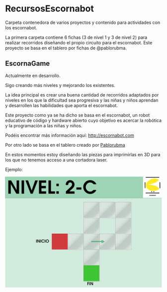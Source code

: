 # RecursosEscornabot
Carpeta contenedora de varios proyectos y contenido para actividades con los escornabot. 

La primera carpeta contiene 6 fichas (3 de nivel 1 y  3 de nivel 2) para realizar recorridos diseñando el propio circuito para el escornabot. Este proyecto se basa en el tablero por fichas de @pablorubma. 

## EscornaGame

Actualmente en desarrollo. 

Sigo creando más niveles y mejorando los existentes. 

La idea principal es crear una buena cantidad de recorridos adaptados por niveles en los que la dificultad sea progresiva y las niñas y niños aprendan y desarrollen las habilidades que aporta el escornabot. 

Este proyecto como ya se ha dicho se basa en el escornabot, un robot educativo de código y hardware abierto cuyo objetivo es acercar la robótica y la programación a las niñas y niños. 

Podéis encontrar más información aquí: http://escornabot.com

Por otro lado se basa en el tablero creado por [Pablorubma](https://github.com/pablorubma/escornabot-DIY/tree/master/tableros-juegos/corte-laser/piezas-escornabot)

En estos momentos estoy diseñando las piezas para imprimirlas en 3D para los que no tenemos acceso a una cortadora laser. 

Ejemplo: 

![Ficha Escornagame](https://github.com/CMassoRobbie/RecursosEscornabot/blob/master/Fichas%20EscornaGame/Nivel2C.png)
